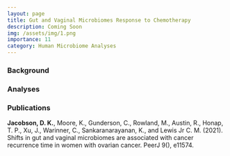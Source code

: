 ```yaml
---
layout: page
title: Gut and Vaginal Microbiomes Response to Chemotherapy
description: Coming Soon
img: /assets/img/1.png
importance: 11
category: Human Microbiome Analyses
---
```


### Background

### Analyses

### Publications

**Jacobson, D. K.**, Moore, K., Gunderson, C., Rowland, M., Austin, R., Honap, T. P., Xu, J., Warinner, C., Sankaranarayanan, K., and
Lewis Jr C. M. (2021). Shifts in gut and vaginal microbiomes are associated with cancer recurrence time in women with ovarian
cancer. PeerJ 9(), e11574.